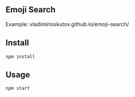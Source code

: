 Emoji Search
---

Example: vladimirloskutov.github.io/emoji-search/

Install
---

`npm install`

Usage
---

`npm start`
